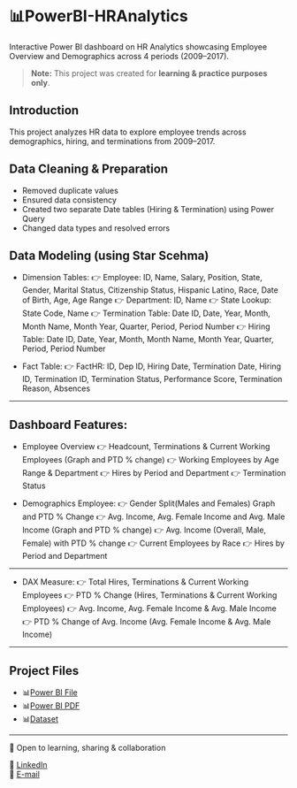 # 📊PowerBI-HRAnalytics
Interactive Power BI dashboard on HR Analytics showcasing Employee Overview and Demographics across 4 periods (2009–2017).

> **Note:** This project was created for **learning & practice purposes only**.

## Introduction
This project analyzes HR data to explore employee trends across demographics, hiring, and terminations from 2009–2017.

## Data Cleaning & Preparation
- Removed duplicate values  
- Ensured data consistency  
- Created two separate Date tables (Hiring & Termination) using Power Query  
- Changed data types and resolved errors  

## Data Modeling (using Star Scehma)
- Dimension Tables:
  👉 Employee: ID, Name, Salary, Position, State, Gender, Marital Status, Citizenship Status, Hispanic Latino, Race, Date of Birth, Age, Age Range
  👉 Department: ID, Name
  👉 State Lookup: State Code, Name
  👉 Termination Table: Date ID, Date, Year, Month, Month Name, Month Year, Quarter, Period, Period Number
  👉 Hiring Table: Date ID, Date, Year, Month, Month Name, Month Year, Quarter, Period, Period Number

- Fact Table:
  👉 FactHR: ID, Dep ID, Hiring Date, Termination Date, Hiring ID, Termination ID, Termination Status, Performance Score, Termination Reason, Absences

---

## Dashboard Features:
- Employee Overview
  👉 Headcount, Terminations & Current Working Employees (Graph and PTD % change)
  👉 Working Employees by Age Range & Department
  👉 Hires by Period and Department
  👉 Termination Status

- Demographics Employee:
  👉 Gender Split(Males and Females) Graph and PTD % Change
  👉 Avg. Income, Avg. Female Income and Avg. Male Income (Graph and PTD % change)
  👉 Avg. Income (Overall, Male, Female) with PTD % change
  👉 Current Employees by Race
  👉 Hires by Period and Department

---
- DAX Measure:
  👉 Total Hires, Terminations & Current Working Employees
  👉 PTD % Change (Hires, Terminations & Current Working Employees)
  👉 Avg. Income, Avg. Female Income & Avg. Male Income
  👉 PTD % Change of Avg. Income (Avg. Female Income & Avg. Male Income)
---

## Project Files
- 📊[Power BI File](https://github.com/Ayeshah123/PowerBI-HRAnalytics/blob/main/HR%20Analytics.pbix)
- 📊[Power BI PDF](https://github.com/Ayeshah123/PowerBI-HRAnalytics/blob/main/HR%20Analytics.pdf)
- 📊[Dataset](https://github.com/Ayeshah123/PowerBI-HRAnalytics/blob/main/HR_Dataset.csv)

---

👯 Open to learning, sharing & collaboration  

🌱 [LinkedIn](https://www.linkedin.com/in/ayeshabatool160/)  
🌱 [E-mail](mailto:ayeshabatool160@gmail.com)

